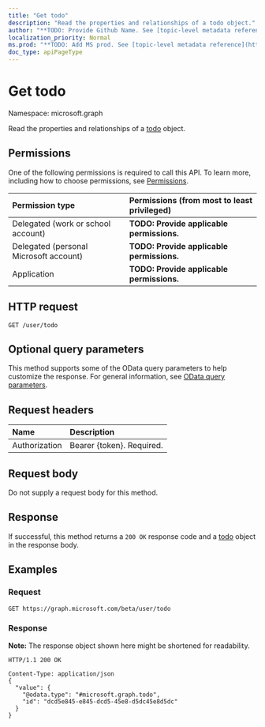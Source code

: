 ```yaml
---
title: "Get todo"
description: "Read the properties and relationships of a todo object."
author: "**TODO: Provide Github Name. See [topic-level metadata reference](https://msgo.azurewebsites.net/add/document/guidelines/metadata.html#topic-level-metadata)**"
localization_priority: Normal
ms.prod: "**TODO: Add MS prod. See [topic-level metadata reference](https://msgo.azurewebsites.net/add/document/guidelines/metadata.html#topic-level-metadata)**"
doc_type: apiPageType
---
```


# Get todo
Namespace: microsoft.graph

Read the properties and relationships of a [todo](../resources/todo.md) object.

## Permissions
One of the following permissions is required to call this API. To learn more, including how to choose permissions, see [Permissions](/graph/permissions-reference).

|Permission type|Permissions (from most to least privileged)|
|:---|:---|
|Delegated (work or school account)|**TODO: Provide applicable permissions.**|
|Delegated (personal Microsoft account)|**TODO: Provide applicable permissions.**|
|Application|**TODO: Provide applicable permissions.**|

## HTTP request

<!-- {
  "blockType": "ignored"
}
-->
``` http
GET /user/todo
```

## Optional query parameters
This method supports some of the OData query parameters to help customize the response. For general information, see [OData query parameters](/graph/query-parameters).

## Request headers
|Name|Description|
|:---|:---|
|Authorization|Bearer {token}. Required.|

## Request body
Do not supply a request body for this method.

## Response

If successful, this method returns a `200 OK` response code and a [todo](../resources/todo.md) object in the response body.

## Examples

### Request
<!-- {
  "blockType": "request",
  "name": "get_todo"
}
-->
``` http
GET https://graph.microsoft.com/beta/user/todo
```


### Response
**Note:** The response object shown here might be shortened for readability.
<!-- {
  "blockType": "response",
  "truncated": true,
  "@odata.type": "microsoft.graph.todo"
}
-->
``` http
HTTP/1.1 200 OK

Content-Type: application/json
{
  "value": {
    "@odata.type": "#microsoft.graph.todo",
    "id": "dcd5e845-e845-dcd5-45e8-d5dc45e8d5dc"
  }
}
```

